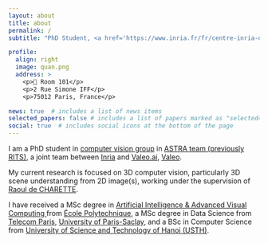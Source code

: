 ```yaml
---
layout: about
title: about
permalink: /
subtitle: "PhD Student, <a href='https://www.inria.fr/fr/centre-inria-de-paris'>Inria</a> :fr:"

profile:
  align: right
  image: quan.png
  address: >
    <p>🏢 Room 101</p> 
    <p>2 Rue Simone IFF</p>
    <p>75012 Paris, France</p>

news: true  # includes a list of news items
selected_papers: false # includes a list of papers marked as "selected={true}"
social: true  # includes social icons at the bottom of the page
---
```


<!-- Write your biography here. Tell the world about yourself. Link to your favorite [subreddit](http://reddit.com). You can put a picture in, too. The code is already in, just name your picture `prof_pic.jpg` and put it in the `img/` folder.

Put your address / P.O. box / other info right below your picture. You can also disable any these elements by editing `profile` property of the YAML header of your `_pages/about.md`. Edit `_bibliography/papers.bib` and Jekyll will render your [publications page](/al-folio/publications/) automatically.

Link to your social media connections, too. This theme is set up to use [Font Awesome icons](http://fortawesome.github.io/Font-Awesome/) and [Academicons](https://jpswalsh.github.io/academicons/), like the ones below. Add your Facebook, Twitter, LinkedIn, Google Scholar, or just disable all of them.
 -->

I am a PhD student in [computer vision group](https://team.inria.fr/rits/membres/raoul-de-charette/) in [ASTRA team (previously RITS)](https://team.inria.fr/rits/), a joint team between [Inria](https://www.inria.fr/en) and [Valeo.ai](https://ptrckprz.github.io/valeoai/), [Valeo](https://www.valeo.com/en/). 

My current research is focused on 3D computer vision, particularly 3D scene understanding from 2D image(s), working under the supervision of 
<a href="https://team.inria.fr/rits/membres/raoul-de-charette/" target="_blank">Raoul de CHARETTE</a>.

I have received a MSc degree in <a target="_blank" href="https://programmes.polytechnique.edu/en/master/all-msct-programs/artificial-intelligence-advanced-visual-computing-master">
Artificial Intelligence & Advanced Visual Computing
</a> from <a target="_blank" href="https://www.polytechnique.edu/en">École Polytechnique</a>, a MSc degree in Data Science from 
<a target="_blank" href="https://www.telecom-paris.fr/">Telecom Paris</a>, 
<a target="_blank" href="https://www.universite-paris-saclay.fr/en">University of Paris-Saclay</a>, 
and a BSc in Computer Science from <a target="_blank" href="https://usth.edu.vn/en/">University of Science and Technology of Hanoi (USTH)</a>.

                    
		    
                